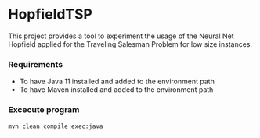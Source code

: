 # HopfieldTSP
This project provides a tool to experiment the usage of the Neural Net Hopfield applied for the Traveling Salesman Problem for low size instances.

### Requirements
* To have Java 11 installed and added to the environment path
* To have Maven installed and added to the environment path

### Excecute program
`mvn clean compile exec:java`
